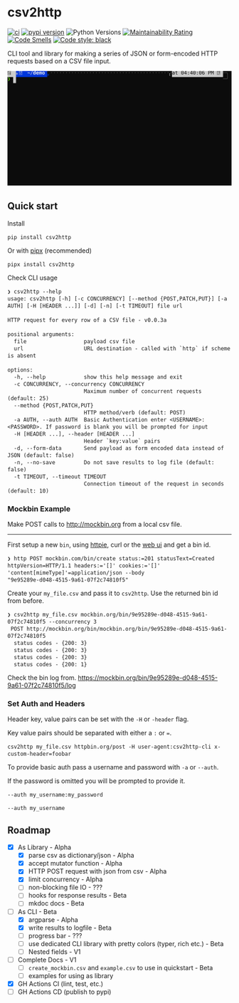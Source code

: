 # csv2http

[![ci](https://github.com/Kilo59/csv2http/workflows/ci/badge.svg)](https://github.com/Kilo59/csv2http/actions)
[![pypi version](https://img.shields.io/pypi/v/csv2http.svg)](https://pypi.org/project/csv2http/)
![Python Versions](https://img.shields.io/pypi/pyversions/csv2http)
[![Maintainability Rating](https://sonarcloud.io/api/project_badges/measure?project=Kilo59_csv2http&metric=sqale_rating)](https://sonarcloud.io/summary/new_code?id=Kilo59_csv2http)
[![Code Smells](https://sonarcloud.io/api/project_badges/measure?project=Kilo59_csv2http&metric=code_smells)](https://sonarcloud.io/summary/new_code?id=Kilo59_csv2http)
[![Code style: black](https://img.shields.io/badge/code%20style-black-000000.svg)](https://github.com/ambv/black)

CLI tool and library for making a series of JSON or form-encoded HTTP requests based on a CSV file input.

![Demo](images/demo1.svg)

## Quick start

Install

```
pip install csv2http
```

Or with [pipx](https://pypa.github.io/pipx/) (recommended)

```
pipx install csv2http
```

Check CLI usage

```
❯ csv2http --help
usage: csv2http [-h] [-c CONCURRENCY] [--method {POST,PATCH,PUT}] [-a AUTH] [-H [HEADER ...]] [-d] [-n] [-t TIMEOUT] file url

HTTP request for every row of a CSV file - v0.0.3a

positional arguments:
  file                  payload csv file
  url                   URL destination - called with `http` if scheme is absent

options:
  -h, --help            show this help message and exit
  -c CONCURRENCY, --concurrency CONCURRENCY
                        Maximum number of concurrent requests (default: 25)
  --method {POST,PATCH,PUT}
                        HTTP method/verb (default: POST)
  -a AUTH, --auth AUTH  Basic Authentication enter <USERNAME>:<PASSWORD>. If password is blank you will be prompted for input
  -H [HEADER ...], --header [HEADER ...]
                        Header `key:value` pairs
  -d, --form-data       Send payload as form encoded data instead of JSON (default: false)
  -n, --no-save         Do not save results to log file (default: false)
  -t TIMEOUT, --timeout TIMEOUT
                        Connection timeout of the request in seconds (default: 10)
```

### Mockbin Example

Make POST calls to http://mockbin.org from a local csv file.

---

First setup a new `bin`, using [httpie](https://httpie.io/cli), curl or the [web ui](http://mockbin.com/bin/create) and get a bin id.

```
❯ http POST mockbin.com/bin/create status:=201 statusText=Created httpVersion=HTTP/1.1 headers:='[]' cookies:='[]' 'content[mimeType]'=application/json --body
"9e95289e-d048-4515-9a61-07f2c74810f5"
```

Create your `my_file.csv` and pass it to `csv2http`.
Use the returned bin id from before.

```
❯ csv2http my_file.csv mockbin.org/bin/9e95289e-d048-4515-9a61-07f2c74810f5 --concurrency 3
 POST http://mockbin.org/bin/mockbin.org/bin/9e95289e-d048-4515-9a61-07f2c74810f5
  status codes - {200: 3}
  status codes - {200: 3}
  status codes - {200: 3}
  status codes - {200: 1}
```

Check the bin log from.
https://mockbin.org/bin/9e95289e-d048-4515-9a61-07f2c74810f5/log

### Set Auth and Headers

Header key, value pairs can be set with the `-H` or `-header` flag.

Key value pairs should be separated with either a `:` or `=`.

```
csv2http my_file.csv httpbin.org/post -H user-agent:csv2http-cli x-custom-header=foobar
```

To provide basic auth pass a username and password with `-a` or `--auth`.

If the password is omitted you will be prompted to provide it.

```
--auth my_username:my_password
```

```
--auth my_username
```

## Roadmap

- [x] As Library - Alpha
  - [x] parse csv as dictionary/json - Alpha
  - [x] accept mutator function - Alpha
  - [x] HTTP POST request with json from csv - Alpha
  - [x] limit concurrency - Alpha
  - [ ] non-blocking file IO - ???
  - [ ] hooks for response results - Beta
  - [ ] mkdoc docs - Beta
- [ ] As CLI - Beta
  - [x] argparse - Alpha
  - [x] write results to logfile - Beta
  - [ ] progress bar - ???
  - [ ] use dedicated CLI library with pretty colors (typer, rich etc.) - Beta
  - [ ] Nested fields - V1
- [ ] Complete Docs - V1
  - [ ] `create_mockbin.csv` and `example.csv` to use in quickstart - Beta
  - [ ] examples for using as library
- [x] GH Actions CI (lint, test, etc.)
- [ ] GH Actions CD (publish to pypi)

